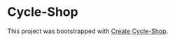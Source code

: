 # Cycle-Shop

This project was bootstrapped with [Create Cycle-Shop](https://cycle-shop-6571c.web.app).

